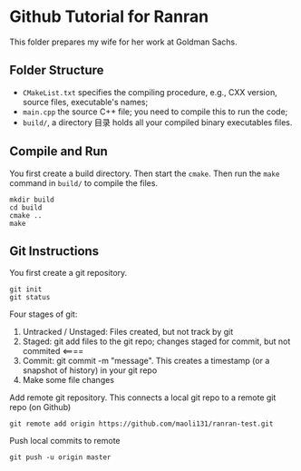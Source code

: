 # Github Tutorial for Ranran

This folder prepares my wife for her work at Goldman Sachs.

## Folder Structure

- `CMakeList.txt` specifies the compiling procedure, e.g., CXX version, source files, executable's names;
- `main.cpp` the source C++ file; you need to compile this to run the code;
- `build/`, a directory 目录 holds all your compiled binary executables files.

## Compile and Run

You first create a build directory. Then start the `cmake`. Then run the `make` command in `build/` to compile the files.
```
mkdir build
cd build
cmake ..
make
```

## Git Instructions

You first create a git repository.
```
git init 
git status
```

Four stages of git:
1. Untracked / Unstaged: Files created, but not track by git 
2. Staged: git add files to the git repo; changes staged for commit, but not commited <====
3. Commit: git commit -m "message". This creates a timestamp (or a snapshot of history) in your git repo
4. Make some file changes

Add remote git repository. This connects a local git repo to a remote git repo (on Github)
```
git remote add origin https://github.com/maoli131/ranran-test.git
```

Push local commits to remote
```
git push -u origin master
```